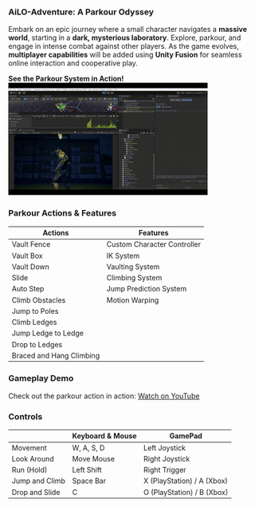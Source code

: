 ### **AiLO-Adventure: A Parkour Odyssey**
Embark on an epic journey where a small character navigates a **massive world**, starting in a **dark, mysterious laboratory**. Explore, parkour, and engage in intense combat against other players. As the game evolves, **multiplayer capabilities** will be added using **Unity Fusion** for seamless online interaction and cooperative play.

**See the Parkour System in Action!**  
![Parkour Animation](https://raw.githubusercontent.com/kishan831/AiLO-Adventure/main/Thry/GIF.gif)

### **Parkour Actions & Features**

|   **Actions**             | **Features**                |
|---------------------------|-----------------------------|
| Vault Fence               | Custom Character Controller |
| Vault Box                 | IK System                   |
| Vault Down                | Vaulting System             |
| Slide                     | Climbing System             |
| Auto Step                 | Jump Prediction System      |
| Climb Obstacles           | Motion Warping              |
| Jump to Poles             |                             |
| Climb Ledges              |                             |
| Jump Ledge to Ledge       |                             |
| Drop to Ledges            |                             |
| Braced and Hang Climbing  |                             |


### **Gameplay Demo**
Check out the parkour action in action:
[Watch on YouTube](https://youtu.be/kF5E60FwK8I)

### **Controls**

|                           |   Keyboard & Mouse    | GamePad                           |
|---------------------------|----------------------|-----------------------------------|
|   Movement                | W, A, S, D            | Left Joystick                     |
|   Look Around             | Move Mouse            | Right Joystick                    |
|   Run (Hold)              | Left Shift            | Right Trigger                     |
|   Jump and Climb          | Space Bar             | X (PlayStation) / A (Xbox)        |
|   Drop and Slide          | C                     | O (PlayStation) / B (Xbox)        |

